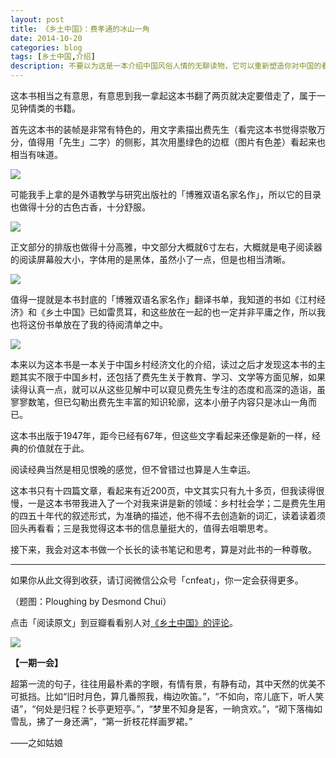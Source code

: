 ```yaml
---
layout: post
title: 《乡土中国》：费孝通的冰山一角
date: 2014-10-20
categories: blog
tags: [乡土中国,介绍]
description: 不要以为这是一本介绍中国风俗人情的无聊读物，它可以重新塑造你对中国的看法。
---
```


这本书相当之有意思，有意思到我一拿起这本书翻了两页就决定要借走了，属于一见钟情类的书籍。

首先这本书的装帧是非常有特色的，用文字素描出费先生（看完这本书觉得崇敬万分，值得用「先生」二字）的侧影，其次用墨绿色的边框（图片有色差）看起来也相当有味道。

![](http://cnfeat.qiniudn.com/DSC00482.JPG)

可能我手上拿的是外语教学与研究出版社的「博雅双语名家名作」，所以它的目录也做得十分的古色古香，十分舒服。

![](http://cnfeat.qiniudn.com/DSC00483.JPG)

正文部分的排版也做得十分高雅，中文部分大概就6寸左右，大概就是电子阅读器的阅读屏幕般大小，字体用的是黑体，虽然小了一点，但是也相当清晰。

![](http://cnfeat.qiniudn.com/DSC00484.JPG)

值得一提就是本书封底的「博雅双语名家名作」翻译书单，我知道的书如《江村经济》和《乡土中国》已如雷贯耳，和这些放在一起的也一定并非平庸之作，所以我也将这份书单放在了我的待阅清单之中。

![](http://cnfeat.qiniudn.com/1622711234.jpg)

本来以为这本书是一本关于中国乡村经济文化的介绍，读过之后才发现这本书的主题其实不限于中国乡村，还包括了费先生关于教育、学习、文学等方面见解，如果读得认真一点，就可以从这些见解中可以窥见费先生专注的态度和高深的造诣，虽寥寥数笔，但已勾勒出费先生丰富的知识轮廓，这本小册子内容只是冰山一角而已。

这本书出版于1947年，距今已经有67年，但这些文字看起来还像是新的一样，经典的价值就在于此。

阅读经典当然是相见恨晚的感觉，但不曾错过也算是人生幸运。

这本书只有十四篇文章，看起来有近200页，中文其实只有九十多页，但我读得很慢，一是这本书带我进入了一个对我来讲是新的领域：乡村社会学；二是费先生用的四五十年代的叙述形式，为准确的描述，他不得不去创造新的词汇，读着读着须回头再看看；三是我觉得这本书的信息量挺大的，值得去咀嚼思考。

接下来，我会对这本书做一个长长的读书笔记和思考，算是对此书的一种尊敬。

----

如果你从此文得到收获，请订阅微信公众号「cnfeat」，你一定会获得更多。

（题图：Ploughing by Desmond Chui）

点击「阅读原文」到豆瓣看看别人对[《乡土中国》的评论](http://book.douban.com/subject/1795079/)。

![](http://cnfeat.qiniudn.com/signitrue-2014-09-28.jpg)

**【一期一会】**

超第一流的句子，往往用最朴素的字眼，有情有景，有静有动，其中天然的优美不可抵挡。比如“旧时月色，算几番照我，梅边吹笛。”，“不如向，帘儿底下，听人笑语”，“何处是归程？长亭更短亭。”，“梦里不知身是客，一晌贪欢。”，“砌下落梅如雪乱，拂了一身还满”，“第一折枝花样画罗裙。”

——之如姑娘






























